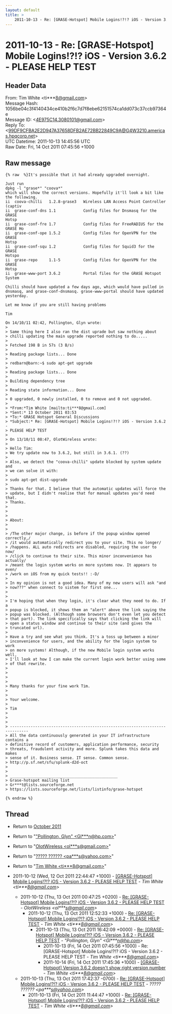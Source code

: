 ```yaml
---
layout: default
title: >
    2011-10-13 - Re: [GRASE-Hotspot] Mobile Logins!?!? iOS - Version 3.6.2 - PLEASE HELP TEST
---
```


# 2011-10-13 - Re: [GRASE-Hotspot] Mobile Logins!?!? iOS - Version 3.6.2 - PLEASE HELP TEST

## Header Data

From: Tim White \<ti***8@gmail.com\><br>
Message Hash: 1056be04c3f4140434ce410b2f6c7d7f8ebe62151574ca1dd073c37ccb97364e<br>
Message ID: \<4E975C14.3080101@gmail.com\><br>
Reply To: \<99DF9CFBA2E2D947A37658DFB2AE72BB22849C9A@G4W3210.americas.hpqcorp.net\><br>
UTC Datetime: 2011-10-13 14:45:56 UTC<br>
Raw Date: Fri, 14 Oct 2011 07:45:56 +1000<br>

## Raw message

```
{% raw  %}It's possible that it had already upgraded overnight.

Just run
dpkg -l "grase*" "coova*"
which will show the correct versions. Hopefully it'll look a bit like 
the following.
ii  coova-chilli   1.2.8-grase3   Wireless LAN Access Point Controller 
(captiv
ii  grase-conf-dns 1.1            Config files for Dnsmasq for the GRASE 
Hotsp
ii  grase-conf-fre 1.7            Config files for FreeRADIUS for the 
GRASE Ho
ii  grase-conf-ope 1.5.2          Config files for OpenVPN for the GRASE 
Hotsp
ii  grase-conf-squ 1.2            Config files for Squid3 for the GRASE 
Hotspo
ii  grase-repo     1.1-5          Config files for OpenVPN for the GRASE 
Hotsp
ii  grase-www-port 3.6.2          Portal files for the GRASE Hotspot System

Chilli should have updated a few days ago, which would have pulled in 
dnsmasq, and grase-conf-dnsmasq. grase-www-portal should have updated 
yesterday.

Let me know if you are still having problems

Tim

On 14/10/11 02:42, Pollington, Glyn wrote:
>
> Same thing here I also ran the dist uprade but saw nothing about 
> chilli updating the main upgrade reported nothing to do.....
>
> Fetched 198 B in 57s (3 B/s)
>
> Reading package lists... Done
>
> redbarn@barn:~$ sudo apt-get upgrade
>
> Reading package lists... Done
>
> Building dependency tree
>
> Reading state information... Done
>
> 0 upgraded, 0 newly installed, 0 to remove and 0 not upgraded.
>
> *From:*Tim White [mailto:ti***8@gmail.com]
> *Sent:* 13 October 2011 03:53
> *To:* GRASE Hotspot General Discussions
> *Subject:* Re: [GRASE-Hotspot] Mobile Logins!?!? iOS - Version 3.6.2 - 
> PLEASE HELP TEST
>
> On 13/10/11 08:47, OlotWireless wrote:
>
> Hello Tim:
> We try update now to 3.6.2, but still in 3.6.1. (??)
>
> Also, we detect the "coova-chilli" update blocked by system update and 
> we can solve it with:
>
> sudo apt-get dist-upgrade
>
> Thanks for that. I believe that the automatic updates will force the 
> update, but I didn't realise that for manual updates you'd need that. 
> Thanks.
>
>
>
> About:
>
>
> /The other major change, is before if the popup window opened correctly,/
> /it would automatically redirect you to your site. This no longer/
> /happens. ALL auto redirects are disabled, requiring the user to now/
> /click to continue to their site. This minor inconvenience has actually/
> /meant the login system works on more systems now. It appears to even/
> /work on iOS from my quick tests!! :-D/
>
> In my opinion is not a good idea. Many of my new users will ask "and 
> now???" when connect to sistem for first one...
>
>
> I'm hoping that when they login, it's clear what they need to do. If a 
> popup is blocked, it shows them an "alert" above the link saying the 
> popup was blocked. (Although some browsers don't even let you detect 
> that part). The link specifically says that clicking the link will 
> open a status window and continue to their site (and gives the 
> truncated url).
>
> Have a try and see what you think. It's a toss up between a minor 
> inconvenience for users, and the ability for the login system to work 
> on more systems! Although, if the new Mobile login system works well, 
> I'll look at how I can make the current login work better using some 
> of that rewrite.
>
>
>
>
> Many thanks for your fine work Tim.
>
>
> Your welcome.
>
> Tim
>
>
>
> ------------------------------------------------------------------------------
> All the data continuously generated in your IT infrastructure contains a
> definitive record of customers, application performance, security
> threats, fraudulent activity and more. Splunk takes this data and makes
> sense of it. Business sense. IT sense. Common sense.
> http://p.sf.net/sfu/splunk-d2d-oct
>
>
> _______________________________________________
> Grase-hotspot mailing list
> Gr***t@lists.sourceforge.net
> https://lists.sourceforge.net/lists/listinfo/grase-hotspot

{% endraw %}
```

## Thread

+ Return to [October 2011](/archive/2011/10)

+ Return to "["Pollington, Glyn" <Gl***n<span>@</span>hp.com>](/authors/gl___n_at_hp_com)"
+ Return to "[OlotWireless <ol***s<span>@</span>gmail.com>](/authors/ol___s_at_gmail_com)"
+ Return to "[????? ?????? <pa***s<span>@</span>yahoo.com>](/authors/pa___s_at_yahoo_com)"
+ Return to "[Tim White <ti***8<span>@</span>gmail.com>](/authors/ti___8_at_gmail_com)"

+ 2011-10-12 (Wed, 12 Oct 2011 22:44:47 +1000) - [[GRASE-Hotspot] Mobile Logins!?!? iOS - Version 3.6.2 - PLEASE HELP	TEST](/archive/2011/10/e208cd9509d7ebc9b4e9add050c087f8bb532900fab9a622f92a7e1001f23dd3) - _Tim White \<ti***8@gmail.com\>_
  + 2011-10-12 (Thu, 13 Oct 2011 00:47:25 +0200) - [Re: [GRASE-Hotspot] Mobile Logins!?!? iOS - Version 3.6.2 - PLEASE HELP TEST](/archive/2011/10/561934362880201e0497bec3b9cbe0c53edcfb07daeb6a6962bdda4fa6cb87cc) - _OlotWireless \<ol***s@gmail.com\>_
    + 2011-10-12 (Thu, 13 Oct 2011 12:52:33 +1000) - [Re: [GRASE-Hotspot] Mobile Logins!?!? iOS - Version 3.6.2 - PLEASE HELP TEST](/archive/2011/10/a8a4577fa4b421bf20827c1729319220dd0c1f0389c99701e890c75fe2c908da) - _Tim White \<ti***8@gmail.com\>_
      + 2011-10-13 (Thu, 13 Oct 2011 16:42:09 +0000) - [Re: [GRASE-Hotspot] Mobile Logins!?!? iOS - Version 3.6.2 - PLEASE HELP TEST](/archive/2011/10/d1bb43203f44112369b2c73a936003be8854624f8a0f24f15bea671282b6f42b) - _"Pollington, Glyn" \<Gl***n@hp.com\>_
        + 2011-10-13 (Fri, 14 Oct 2011 07:45:56 +1000) - Re: [GRASE-Hotspot] Mobile Logins!?!? iOS - Version 3.6.2 - PLEASE HELP TEST - _Tim White \<ti***8@gmail.com\>_
        + 2011-10-14 (Fri, 14 Oct 2011 17:45:36 +1000) - [[GRASE-Hotspot] Version 3.6.2 doesn't show right version number](/archive/2011/10/53cde867ffc5df2b4dc278c07f030008dfda1912f433e646499cbf188de05321) - _Tim White \<ti***8@gmail.com\>_
  + 2011-10-13 (Thu, 13 Oct 2011 17:42:37 -0700) - [Re: [GRASE-Hotspot] Mobile Logins!?!? iOS - Version 3.6.2 - PLEASE	HELP TEST](/archive/2011/10/5950a4365f88a8a52b74dcd4f41fb8b2b1af7c0bf48d4490a68bbdba812cb1dc) - _????? ?????? \<pa***s@yahoo.com\>_
    + 2011-10-13 (Fri, 14 Oct 2011 11:44:47 +1000) - [Re: [GRASE-Hotspot] Mobile Logins!?!? iOS - Version 3.6.2 - PLEASE HELP TEST](/archive/2011/10/c4c5e131361d01d649de9985531805590b5330e1e39ff3a58c0f32574e17d42c) - _Tim White \<ti***8@gmail.com\>_

